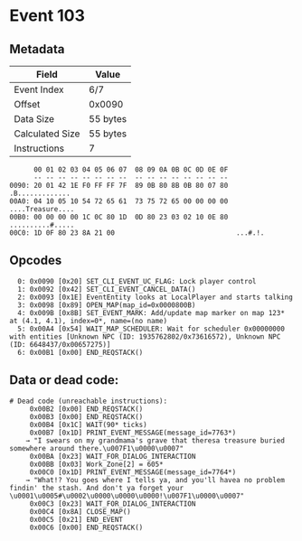 # Event 103

## Metadata

| Field           | Value    |
|-----------------|----------|
| Event Index     | 6/7      |
| Offset          | 0x0090   |
| Data Size       | 55 bytes |
| Calculated Size | 55 bytes |
| Instructions    | 7        |

```
      00 01 02 03 04 05 06 07  08 09 0A 0B 0C 0D 0E 0F
      -- -- -- -- -- -- -- --  -- -- -- -- -- -- -- --
0090: 20 01 42 1E F0 FF FF 7F  89 0B 80 8B 0B 80 07 80   .B.............
00A0: 04 10 05 10 54 72 65 61  73 75 72 65 00 00 00 00  ....Treasure....
00B0: 00 00 00 00 1C 0C 80 1D  0D 80 23 03 02 10 0E 80  ..........#.....
00C0: 1D 0F 80 23 8A 21 00                              ...#.!.         
```

## Opcodes

```
  0: 0x0090 [0x20] SET_CLI_EVENT_UC_FLAG: Lock player control
  1: 0x0092 [0x42] SET_CLI_EVENT_CANCEL_DATA()
  2: 0x0093 [0x1E] EventEntity looks at LocalPlayer and starts talking
  3: 0x0098 [0x89] OPEN_MAP(map_id=0x0000800B)
  4: 0x009B [0x8B] SET_EVENT_MARK: Add/update map marker on map 123* at (4.1, 4.1), index=0*, name=(no name)
  5: 0x00A4 [0x54] WAIT_MAP_SCHEDULER: Wait for scheduler 0x00000000 with entities [Unknown NPC (ID: 1935762802/0x73616572), Unknown NPC (ID: 6648437/0x00657275)]
  6: 0x00B1 [0x00] END_REQSTACK()
```

## Data or dead code:

```
# Dead code (unreachable instructions):
     0x00B2 [0x00] END_REQSTACK()
     0x00B3 [0x00] END_REQSTACK()
     0x00B4 [0x1C] WAIT(90* ticks)
     0x00B7 [0x1D] PRINT_EVENT_MESSAGE(message_id=7763*)
    → "I swears on my grandmama's grave that theresa treasure buried somewhere around there.\u007F1\u0000\u0007"
     0x00BA [0x23] WAIT_FOR_DIALOG_INTERACTION
     0x00BB [0x03] Work_Zone[2] = 605*
     0x00C0 [0x1D] PRINT_EVENT_MESSAGE(message_id=7764*)
    → "What!? You goes where I tells ya, and you'll havea no problem findin' the stash. And don't ya forget your \u0001\u0005#\u0002\u0000\u0000\u0000!\u007F1\u0000\u0007"
     0x00C3 [0x23] WAIT_FOR_DIALOG_INTERACTION
     0x00C4 [0x8A] CLOSE_MAP()
     0x00C5 [0x21] END_EVENT
     0x00C6 [0x00] END_REQSTACK()
```